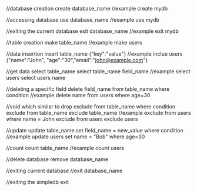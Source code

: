 //database creation
create database_name
//example
create mydb

//accessing database
use database_name
//example
use mydb   

//exiting the current database
exit database_name
//example
exit mydb

//table creation
make table_name
//example
make users

//data insertion 
insert table_name {"key":"value"}
//example
inclue users {"name":"John", "age":"30","email":"john@example.com"}


//get data
select table_name
select table_name field_name
//example
select users
select users name

//deleting a specific field 
delete field_name from table_name where condition
//example
delete name from users where age=30

//void which similar to drop
exclude from table_name where condition
exclude from table_name 
exclude  table_name
//example
exclude from users where name = John
exclude from users
exclude users

//update 
update table_name set field_name = new_value where condition
//example
update users set name = "Bob" where age=30

//count
count table_name
//example
count users

//delete database
remove database_name 

//exiting current database
//exit database_name

//exiting the simpledb
exit


